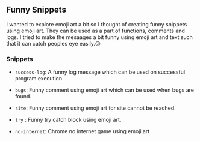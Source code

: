 ## Funny Snippets
I wanted to explore emoji art a bit so I thought of creating funny snippets using emoji art. They can be used as a part of functions, comments and logs. I tried to make the mesaages a bit funny using emoji art and text such that it can catch peoples eye easily.😜


### Snippets

* `success-log`: A funny log message which can be used on successful program execution.

* `bugs`: Funny comment using emoji art which can be used when bugs are found.

* `site`: Funny comment using emoji art for site cannot be reached.

* `try` : Funny try catch block using emoji art.

* `no-internet`: Chrome no internet game using emoji art
